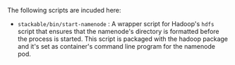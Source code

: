 
The following scripts are incuded here:

- `stackable/bin/start-namenode` : A wrapper script for Hadoop's `hdfs` script that ensures that the namenode's directory is formatted before the process is started. This script is packaged with the hadoop package and it's set as container's command line program for the namenode pod.


